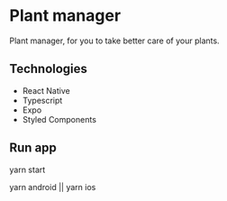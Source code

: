 # Plant manager

Plant manager, for you to take better care of your plants.

## Technologies
- React Native
- Typescript
- Expo
- Styled Components


## Run app

yarn start

yarn android || yarn ios
